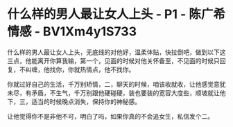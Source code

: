 # 什么样的男人最让女人上头 - P1 - 陈广希情感 - BV1Xm4y1S733

什么样的男人最让女人上头，无底线的对他好，温柔体贴，快拉倒吧，做到以下这三点，他能离开你算我输，第一个，见面的时候对他关怀备至，不见面的时候只回复，不纠缠，他找你，你就热情点，他不找你。

你就过好自己的生活，千万别矫情，二，聊天的时候，咱该收就收，让他感觉意犹未尽，有矛盾，不生气，千万别跟他硬碰硬，装也要装的宽容大度些，顺坡就让他下，三，适当的时候晚点消失，保持你的神秘感。

让他觉得你不是非他不可，明白了吗，如果你真的不会追女生，私信发个二。